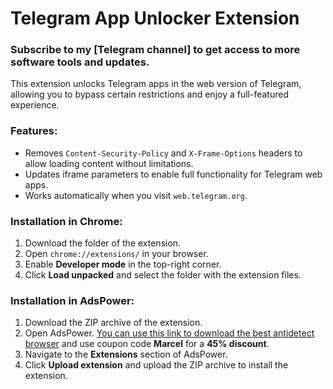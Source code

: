 # Telegram App Unlocker Extension

### Subscribe to my [Telegram channel] to get access to more software tools and updates.

This extension unlocks Telegram apps in the web version of Telegram, allowing you to bypass certain restrictions and enjoy a full-featured experience.

### Features:
- Removes `Content-Security-Policy` and `X-Frame-Options` headers to allow loading content without limitations.
- Updates iframe parameters to enable full functionality for Telegram web apps.
- Works automatically when you visit `web.telegram.org`.

### Installation in Chrome:
1. Download the folder of the extension.
2. Open `chrome://extensions/` in your browser.
3. Enable **Developer mode** in the top-right corner.
4. Click **Load unpacked** and select the folder with the extension files.

### Installation in AdsPower:
1. Download the ZIP archive of the extension.
2. Open AdsPower. [You can use this link to download the best antidetect browser](https://share.adspower.net/marcel) and use coupon code **Marcel** for a **45% discount**.
3. Navigate to the **Extensions** section of AdsPower.
4. Click **Upload extension** and upload the ZIP archive to install the extension.
